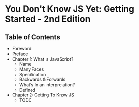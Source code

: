 # You Don't Know JS Yet: Getting Started - 2nd Edition

## Table of Contents

* Foreword
* Preface
* Chapter 1: What Is JavaScript?
	* Name
	* Many Faces
	* Specification
	* Backwards & Forwards
	* What's In an Interpretation?
	* Defined
* Chapter 2: Getting To Know JS
	* TODO
